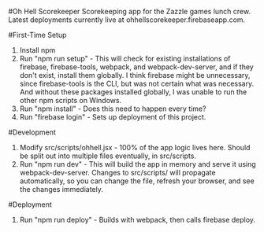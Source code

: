 #Oh Hell Scorekeeper
Scorekeeping app for the Zazzle games lunch crew. Latest deployments currently live at ohhellscorekeeper.firebaseapp.com.

#First-Time Setup
1. Install npm
2. Run "npm run setup" - This will check for existing installations of firebase, firebase-tools, webpack, and webpack-dev-server, and if they don't exist, install them globally. I think firebase might be unnecessary, since firebase-tools is the CLI, but was not certain what was necessary. And without these packages installed globally, I was unable to run the other npm scripts on Windows.
3. Run "npm install" - Does this need to happen every time?
4. Run "firebase login" - Sets up deployment of this project.

#Development
1. Modify src/scripts/ohhell.jsx - 100% of the app logic lives here. Should be split out into multiple files eventually, in src/scripts.
2. Run "npm run dev" - This will build the app in memory and serve it using webpack-dev-server. Changes to src/scripts/ will propagate automatically, so you can change the file, refresh your browser, and see the changes immediately.

#Deployment
1. Run "npm run deploy" - Builds with webpack, then calls firebase deploy.